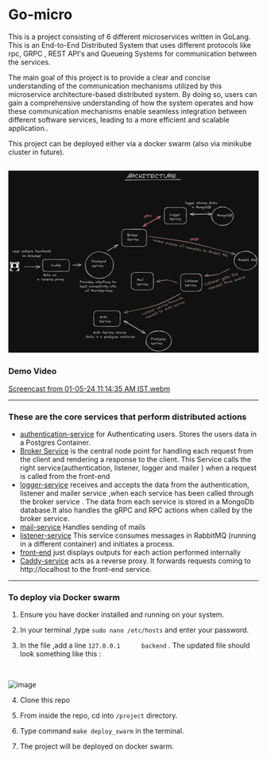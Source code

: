 # Go-micro

This is a project consisting of 6 different microservices written in GoLang. This is an End-to-End Distributed System that uses different protocols like rpc, GRPC , REST API's and Queueing Systems for communication between the services.

The main goal of this project is to provide a clear and concise understanding of the communication mechanisms utilized by this microservice architecture-based distributed system. By doing so, users can gain a comprehensive understanding of how the system operates and how these communication mechanisms enable seamless integration between different software services, leading to a more efficient and scalable application..

This project can be deployed either via a docker swarm (also via minikube cluster in future).

![Project Architecture](go-micro-arch.png)
---

### Demo Video
[Screencast from 01-05-24 11:14:35 AM IST.webm](https://github.com/ayushthe1/go-micro/assets/114604338/98876a9e-b408-4b5a-b6d4-ea7ee8c5af9d)


---

### These are the core services that perform distributed actions 
- [authentication-service](https://github.com/ayushthe1/go-micro/tree/master/authentication-service) for Authenticating users. Stores the users data in a Postgres Container.
- [Broker Service](https://github.com/ayushthe1/go-micro/tree/master/broker-service) is the central node point for handling each request from the client and rendering a response to the client. This Service calls the right service(authentication, listener, logger and mailer )  when a request is called from the front-end  
- [logger-service](https://github.com/ayushthe1/go-micro/tree/master/logger-service) receives and accepts the data from the authentication, listener and mailer service ,when each service has been called through the broker service . The data from each service is stored in a  MongoDb database.It also handles the gRPC and RPC actions when called by the broker service. 
- [mail-service](https://github.com/ayushthe1/go-micro/tree/master/mail-service) Handles sending of mails
- [listener-service](https://github.com/ayushthe1/go-micro/tree/master/listener-service) This service consumes messages in RabbitMQ (running in a different container) and initiates a process.
- [front-end](https://github.com/ayushthe1/go-micro/tree/master/project/Caddyfile) just displays outputs for each action performed internally
- [Caddy-service](https://github.com/ayushthe1/go-micro/tree/master/project/Caddyfile) acts as a reverse proxy. It forwards requests coming to http://localhost to the front-end service.





---

### To deploy via Docker swarm 

1. Ensure you have docker installed and running on your system.

2. In your terminal ,type `sudo nano /etc/hosts` and enter your password.

3. In the file ,add a line `127.0.0.1      backend` . The updated file should look something like this : 
<br>

 ![image](https://github.com/ayushthe1/go-micro/assets/114604338/8f5c0541-a892-4b8e-90e3-fee70b14fed6)

4. Clone this repo

5. From inside the repo, cd into `/project` directory.

6. Type command `make deploy_swarm` in the terminal.

7. The project will be deployed on docker swarm.


